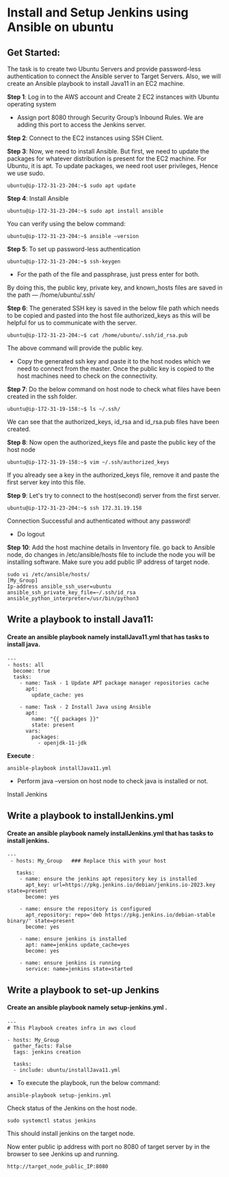 # Install and Setup Jenkins using Ansible on ubuntu 

## Get Started:
The task is to create two Ubuntu Servers and provide password-less authentication to connect the Ansible server to Target Servers. Also, we will create an Ansible playbook to install Java11 in an EC2 machine.

**Step 1**: Log in to the AWS account and Create 2 EC2 instances with Ubuntu operating system

- Assign port 8080 through Security Group’s Inbound Rules. We are adding this port to access the Jenkins server.

**Step 2**:  Connect to the EC2 instances using SSH Client.

**Step 3**: Now, we need to install Ansible. But first, we need to update the packages for whatever distribution is present for the EC2 machine. For Ubuntu, it is apt. To update packages, we need root user privileges, Hence we use sudo. 

```
ubuntu@ip-172-31-23-204:~$ sudo apt update
```

**Step 4**: Install Ansible

```
ubuntu@ip-172-31-23-204:~$ sudo apt install ansible
```

You can verify using the below command:

```
ubuntu@ip-172-31-23-204:~$ ansible –version
```

**Step 5**: To set up password-less authentication

```
ubuntu@ip-172-31-23-204:~$ ssh-keygen
```

- For the path of the file and passphrase, just press enter for both.
  
By doing this, the public key, private key, and known_hosts files are saved in the path — /home/ubuntu/.ssh/

**Step 6**: The generated SSH key is saved in the below file path which needs to be copied and pasted into the host file authorized_keys as this will be helpful for us to communicate with the server.

```
ubuntu@ip-172-31-23-204:~$ cat /home/ubuntu/.ssh/id_rsa.pub
```
The above command will provide the public key.

- Copy the generated ssh key and paste it to the host nodes which we need to connect from the master. Once the public key is copied to the host machines need to check on the connectivity.

**Step 7**: Do the below command on host node to check what files have been created in the ssh folder.

```
ubuntu@ip-172-31-19-158:~$ ls ~/.ssh/
```
  
We can see that the authorized_keys, id_rsa and id_rsa.pub files have been created.

**Step 8**: Now open the authorized_keys file and paste the public key of the  host node

```
ubuntu@ip-172-31-19-158:~$ vim ~/.ssh/authorized_keys
``` 
If you already see a key in the authorized_keys file, remove it and paste the first server key into this file.

**Step 9**: Let's try to connect to the host(second) server from the first server.

```
ubuntu@ip-172-31-23-204:~$ ssh 172.31.19.158
```
Connection Successful and authenticated without any password!
- Do logout

**Step 10**: Add the host machine details in Inventory file.
go back to Ansible node, do changes in /etc/ansible/hosts file to include the node you will be installing software. Make sure you add public IP address of target node.

 
```
sudo vi /etc/ansible/hosts/ 
[My_Group]  
Ip-address ansible_ssh_user=ubuntu ansible_ssh_private_key_file=~/.ssh/id_rsa  ansible_python_interpreter=/usr/bin/python3
```

## Write a playbook to install Java11:

#### Create an ansible playbook namely installJava11.yml that has tasks to install java.
```
---
- hosts: all
  become: true
  tasks:
    - name: Task - 1 Update APT package manager repositories cache
      apt:
        update_cache: yes

    - name: Task - 2 Install Java using Ansible
      apt:
        name: "{{ packages }}"
        state: present
      vars:
        packages:
          - openjdk-11-jdk
```


**Execute** :
```
ansible-playbook installJava11.yml
```

- Perform java –version on host node to check java is installed or not.

Install Jenkins 

## Write a playbook to installJenkins.yml
#### Create an ansible playbook namely installJenkins.yml that has tasks to install jenkins.

```
---
 - hosts: My_Group   ### Replace this with your host

   tasks:
    - name: ensure the jenkins apt repository key is installed
      apt_key: url=https://pkg.jenkins.io/debian/jenkins.io-2023.key state=present
      become: yes

    - name: ensure the repository is configured
      apt_repository: repo='deb https://pkg.jenkins.io/debian-stable binary/' state=present
      become: yes

    - name: ensure jenkins is installed
      apt: name=jenkins update_cache=yes
      become: yes

    - name: ensure jenkins is running
      service: name=jenkins state=started
```

## Write a playbook to set-up Jenkins

#### Create an ansible playbook namely setup-jenkins.yml .

```
---
# This Playbook creates infra in aws cloud

- hosts: My_Group
  gather_facts: False
  tags: jenkins creation

  tasks:
  - include: ubuntu/installJava11.yml
```

- To execute the playbook, run the below command:

```
ansible-playbook setup-jenkins.yml
```

Check status of the Jenkins on the host node.

```
sudo systemctl status jenkins
```

This should install jenkins on the target node.

Now enter public ip address with port no 8080 of target server by in the browser to see Jenkins up and running.

```
http://target_node_public_IP:8080
```







